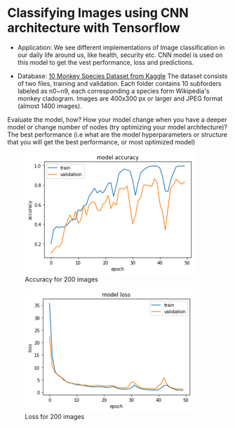 # Classifying Images using CNN architecture with Tensorflow

 - Application:
We see different implementations of Image classification  in our daily life around us, like health, security etc.
CNN model is used on this model to get the vest performance, loss and predictions.

 - Database:
[10 Monkey Species Dataset from Kaggle](https://www.kaggle.com/slothkong/10-monkey-species)
The dataset consists of two files, training and validation. Each folder contains 10 subforders labeled as n0~n9, each corresponding a species form Wikipedia's monkey cladogram. Images are 400x300 px or larger and JPEG format (almost 1400 images).


Evaluate the model, how?
How your model change when you have a deeper model or change number of nodes (try optimizing your model architecture)?
The best performance (i.e what are the model hyperparameters or structure that you will get the best performance, or most optimized model)

<figure>
  <img src="https://github.com/esevim/Image_Classification/blob/main/200%20image/Accuracy.png?raw=true">
  <figcaption> Accuracy for 200 images </figcaption>
</figure>

<figure>
  <img src="https://github.com/esevim/Image_Classification/blob/main/200%20image/Loss.png?raw=true">
  <figcaption> Loss for 200 images </figcaption>
</figure>
